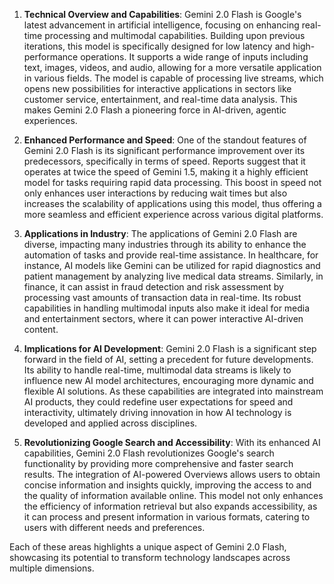 1. **Technical Overview and Capabilities**: Gemini 2.0 Flash is Google's latest advancement in artificial intelligence, focusing on enhancing real-time processing and multimodal capabilities. Building upon previous iterations, this model is specifically designed for low latency and high-performance operations. It supports a wide range of inputs including text, images, videos, and audio, allowing for a more versatile application in various fields. The model is capable of processing live streams, which opens new possibilities for interactive applications in sectors like customer service, entertainment, and real-time data analysis. This makes Gemini 2.0 Flash a pioneering force in AI-driven, agentic experiences.

2. **Enhanced Performance and Speed**: One of the standout features of Gemini 2.0 Flash is its significant performance improvement over its predecessors, specifically in terms of speed. Reports suggest that it operates at twice the speed of Gemini 1.5, making it a highly efficient model for tasks requiring rapid data processing. This boost in speed not only enhances user interactions by reducing wait times but also increases the scalability of applications using this model, thus offering a more seamless and efficient experience across various digital platforms.

3. **Applications in Industry**: The applications of Gemini 2.0 Flash are diverse, impacting many industries through its ability to enhance the automation of tasks and provide real-time assistance. In healthcare, for instance, AI models like Gemini can be utilized for rapid diagnostics and patient management by analyzing live medical data streams. Similarly, in finance, it can assist in fraud detection and risk assessment by processing vast amounts of transaction data in real-time. Its robust capabilities in handling multimodal inputs also make it ideal for media and entertainment sectors, where it can power interactive AI-driven content.

4. **Implications for AI Development**: Gemini 2.0 Flash is a significant step forward in the field of AI, setting a precedent for future developments. Its ability to handle real-time, multimodal data streams is likely to influence new AI model architectures, encouraging more dynamic and flexible AI solutions. As these capabilities are integrated into mainstream AI products, they could redefine user expectations for speed and interactivity, ultimately driving innovation in how AI technology is developed and applied across disciplines.

5. **Revolutionizing Google Search and Accessibility**: With its enhanced AI capabilities, Gemini 2.0 Flash revolutionizes Google's search functionality by providing more comprehensive and faster search results. The integration of AI-powered Overviews allows users to obtain concise information and insights quickly, improving the access to and the quality of information available online. This model not only enhances the efficiency of information retrieval but also expands accessibility, as it can process and present information in various formats, catering to users with different needs and preferences.

Each of these areas highlights a unique aspect of Gemini 2.0 Flash, showcasing its potential to transform technology landscapes across multiple dimensions.
